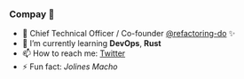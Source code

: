 ### Compay 🐄

- 🔭  Chief Technical Officer / Co-founder [@refactoring-do](https://github.com/refactoring-do) ✨
- 🌱  I’m currently learning **DevOps**, **Rust**
- 📫  How to reach me: [Twitter](https://twitter.com/JeffreyArt1)
- ⚡   Fun fact: _Jolines Macho_
